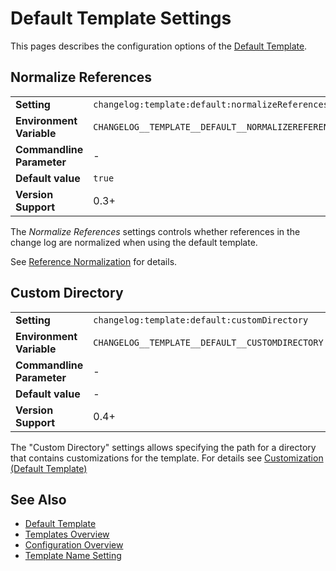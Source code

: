 <!--
  <auto-generated>
    The contents of this file were generated by a tool.
    Any changes to this file will be overwritten.
    To change the content of this file, edit 'default-template.md.scriban'
  </auto-generated>
-->
# Default Template Settings

This pages describes the configuration options of the [Default Template](../../templates/default.md).

## Normalize References

<table>
<tr>
    <td><b>Setting</b></td>
    <td><code>changelog:template:default:normalizeReferences</code></td>
</tr>
<tr>
    <td><b>Environment Variable</b></td>
    <td><code>CHANGELOG__TEMPLATE__DEFAULT__NORMALIZEREFERENCES</code></td>
</tr>
<tr>
    <td><b>Commandline Parameter</b></td>
    <td>
        -
    </td>
</tr>
<tr>
    <td><b>Default value</b></td>
    <td>
        <code>true</code>
    </td>
</tr>

<tr>
    <td><b>Version Support</b></td>
    <td>0.3+</td>
</tr>
</table>

The *Normalize References* settings controls whether references in the change log are normalized when using the default template.

See [Reference Normalization](../../auto-references.md#normalization) for details.

## Custom Directory

<table>
<tr>
    <td><b>Setting</b></td>
    <td><code>changelog:template:default:customDirectory</code></td>
</tr>
<tr>
    <td><b>Environment Variable</b></td>
    <td><code>CHANGELOG__TEMPLATE__DEFAULT__CUSTOMDIRECTORY</code></td>
</tr>
<tr>
    <td><b>Commandline Parameter</b></td>
    <td>
        -
    </td>
</tr>
<tr>
    <td><b>Default value</b></td>
    <td>
        -
    </td>
</tr>

<tr>
    <td><b>Version Support</b></td>
    <td>0.4+</td>
</tr>
</table>

The "Custom Directory" settings allows specifying the path for a directory that contains customizations for the template.
For details see [Customization (Default Template)](../../templates/default.md#customization)

## See Also

- [Default Template](../../templates/default.md)
- [Templates Overview](../../templates/README.md)
- [Configuration Overview](../../configuration.md)
- [Template Name Setting](./template-name.md)
